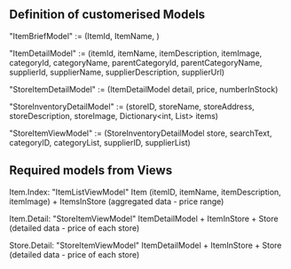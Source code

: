 ## Definition of customerised Models

"ItemBriefModel" :=
(ItemId, ItemName, )

"ItemDetailModel" :=
(itemId, itemName, itemDescription, itemImage, 
categoryId, categoryName, parentCategoryId, parentCategoryName,
supplierId, supplierName, supplierDescription, supplierUrl)

"StoreItemDetailModel" :=
(ItemDetailModel detail, price, numberInStock)

"StoreInventoryDetailModel" :=
(storeID, storeName, storeAddress, storeDescription, storeImage, 
Dictionary<int, List<StoreItemDetailModel>> items)

"StoreItemViewModel" :=
(StoreInventoryDetailModel store, 
searchText, categoryID, categoryList, supplierID, supplierList)


## Required models from Views

Item.Index: "ItemListViewModel"
Item (itemID, itemName, itemDescription, itemImage) + ItemsInStore (aggregated data - price range)

Item.Detail: "StoreItemViewModel"
ItemDetailModel + ItemInStore + Store (detailed data - price of each store)

Store.Detail: "StoreItemViewModel"
ItemDetailModel + ItemInStore + Store (detailed data - price of each store)